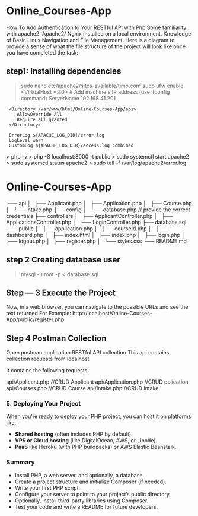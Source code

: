 # Online_Courses-App
How To Add Authentication to Your RESTful API with Php
Some familiarity with apache2. Apache2/ Ngnix installed on a local environment. Knowledge of Basic Linux Navigation and File Management. Here is a diagram to provide a sense of what the file structure of the project will look like once you have completed the task:
## step1: Installing dependencies
 > sudo nano etc/apache2/sites-available/timo.conf 
 > sudo ufw enable
<VirtualHost *:80>
     # Add machine's IP address (use ifconfig command)
     ServerName 192.168.41.201

     <Directory /var/www/html/Online-Courses-App/api>
        AllowOverride All
        Require all granted
     </Directory>

     ErrorLog ${APACHE_LOG_DIR}/error.log
     LogLevel warn
     CustomLog ${APACHE_LOG_DIR}/access.log combined
</VirtualHost>
 > php -v
 > php -S localhost:8000 -t public
 > sudo systemctl start apache2
 > sudo systemctl status apache2
 > sudo tail -f /var/log/apache2/error.log


# Online-Courses-App
├── api
│   ├── Applicant.php
│   ├── Application.php
│   ├── Course.php
│   └── Intake.php
├── config
│   └── database.php // provide the correct credentials
├── controllers
│   ├── ApplicantController.php
│   ├── ApplicationsController.php
│   └── LoginController.php
├── database.sql
├── public
│   ├── application.php
│   ├── courseId.php
│   ├── dashboard.php
│   ├── index.html
│   ├── index.php
│   ├── login.php
│   ├── logout.php
│   ├── register.php
│   └── styles.css
└── README.md


## step 2 Creating database user
 > mysql -u root -p < database.sql

## Step — 3 Execute the Project
Now, in a web browser, you can navigate to the possible URLs and see the text returned 
For Example: http://localhost/Online-Courses-App/public/register.php

## Step 4 Postman Collection
Open postman application
RESTful API collection
This api contains collection requests from localhost

It contains the following requests

  api/Applicant.php //CRUD Applicant
  api/Application.php //CRUD pplication
  api/Courses.php //CRUD Course
  api/Intake.php //CRUD Intake


### 5. **Deploying Your Project**

When you're ready to deploy your PHP project, you can host it on platforms like:

- **Shared hosting** (often includes PHP by default).
- **VPS or Cloud hosting** (like DigitalOcean, AWS, or Linode).
- **PaaS** like Heroku (with PHP buildpacks) or AWS Elastic Beanstalk.

### Summary

- Install PHP, a web server, and optionally, a database.
- Create a project structure and initialize Composer (if needed).
- Write your first PHP script.
- Configure your server to point to your project’s public directory.
- Optionally, install third-party libraries using Composer.
- Test your code and write a README for future developers.

